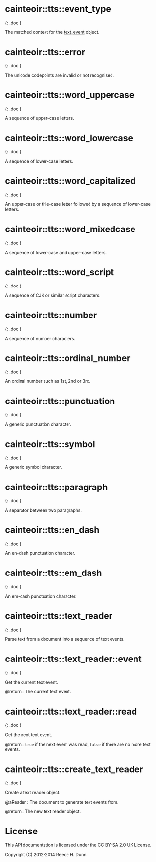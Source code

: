# cainteoir::tts::event_type
{: .doc }

The matched context for the [text_event](^^cainteoir::tts::text_event) object.

# cainteoir::tts::error
{: .doc }

The unicode codepoints are invalid or not recognised.

# cainteoir::tts::word_uppercase
{: .doc }

A sequence of upper-case letters.

# cainteoir::tts::word_lowercase
{: .doc }

A sequence of lower-case letters.

# cainteoir::tts::word_capitalized
{: .doc }

An upper-case or title-case letter followed by a sequence of lower-case letters.

# cainteoir::tts::word_mixedcase
{: .doc }

A sequence of lower-case and upper-case letters.

# cainteoir::tts::word_script
{: .doc }

A sequence of CJK or similar script characters.

# cainteoir::tts::number
{: .doc }

A sequence of number characters.

# cainteoir::tts::ordinal_number
{: .doc }

An ordinal number such as 1st, 2nd or 3rd.

# cainteoir::tts::punctuation
{: .doc }

A generic punctuation character.

# cainteoir::tts::symbol
{: .doc }

A generic symbol character.

# cainteoir::tts::paragraph
{: .doc }

A separator between two paragraphs.

# cainteoir::tts::en_dash
{: .doc }

An en-dash punctuation character.

# cainteoir::tts::em_dash
{: .doc }

An em-dash punctuation character.

# cainteoir::tts::text_reader
{: .doc }

Parse text from a document into a sequence of text events.

# cainteoir::tts::text_reader::event
{: .doc }

Get the current text event.

@return
: The current text event.

# cainteoir::tts::text_reader::read
{: .doc }

Get the next text event.

@return
: `true` if the next event was read, `false` if there are no more text events.

# cainteoir::tts::create_text_reader
{: .doc }

Create a text reader object.

@aReader
: The document to generate text events from.

@return
: The new text reader object.

# License

This API documentation is licensed under the CC BY-SA 2.0 UK License.

Copyright (C) 2012-2014 Reece H. Dunn
